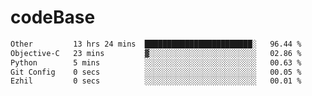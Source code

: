 # codeBase
<!--START_SECTION:waka-->

```txt
Other         13 hrs 24 mins  ████████████████████████░   96.44 %
Objective-C   23 mins         ▓░░░░░░░░░░░░░░░░░░░░░░░░   02.86 %
Python        5 mins          ░░░░░░░░░░░░░░░░░░░░░░░░░   00.63 %
Git Config    0 secs          ░░░░░░░░░░░░░░░░░░░░░░░░░   00.05 %
Ezhil         0 secs          ░░░░░░░░░░░░░░░░░░░░░░░░░   00.01 %
```

<!--END_SECTION:waka-->
